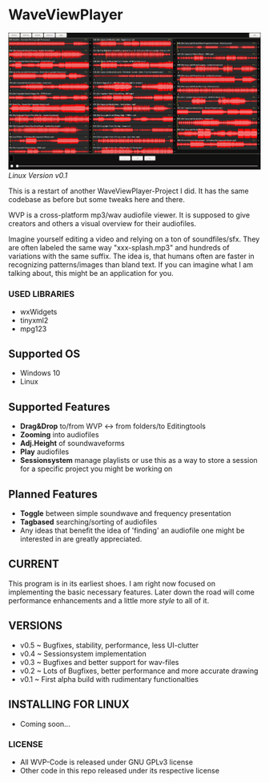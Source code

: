 # WaveViewPlayer #

![screenshot](res/images/lots_of_tracks.png)*Linux Version v0.1*

This is a restart of another WaveViewPlayer-Project I did. It has the same
codebase as before but some tweaks here and there.

WVP is a cross-platform mp3/wav audiofile viewer. It is supposed to give
creators and others a visual overview for their audiofiles.

Imagine yourself editing a video and relying on a ton of soundfiles/sfx.
They are often labeled the same way "xxx-splash.mp3" and hundreds of variations
with the same suffix.
The idea is, that humans often are faster in recognizing patterns/images than
bland text. If you can imagine what I am talking about, this might be an
application for you.

### USED LIBRARIES ###

* wxWidgets
* tinyxml2
* mpg123

## Supported OS ##

* Windows 10
* Linux

## Supported Features ##

* **Drag&Drop** to/from WVP <-> from folders/to Editingtools
* **Zooming** into audiofiles
* **Adj.Height** of soundwaveforms
* **Play** audiofiles
* **Sessionsystem** manage playlists or use this as a way to store a session
  for a specific project you might be working on

## Planned Features ##

* **Toggle** between simple soundwave and frequency presentation
* **Tagbased** searching/sorting of audiofiles
* Any ideas that benefit the idea of 'finding' an audiofile one might be
interested in are greatly appreciated.

## CURRENT ##

This program is in its earliest shoes. I am right now focused on
implementing the basic necessary features. Later down the road will come 
performance enhancements and a little more _style_ to all of it.

## VERSIONS ##
* v0.5 ~ Bugfixes, stability, performance, less UI-clutter
* v0.4 ~ Sessionsystem implementation
* v0.3 ~ Bugfixes and better support for wav-files
* v0.2 ~ Lots of Bugfixes, better performance and more accurate drawing
* v0.1 ~ First alpha build with rudimentary functionalties

## INSTALLING FOR LINUX ##

* Coming soon...

### LICENSE ###

* All WVP-Code is released under GNU GPLv3 license
* Other code in this repo released under its respective license
